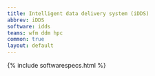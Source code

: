 ```yaml
---
title: Intelligent data delivery system (iDDS)
abbrev: iDDS
software: idds
teams: wfm ddm hpc
common: true
layout: default
---
```


{% include softwarespecs.html %}
